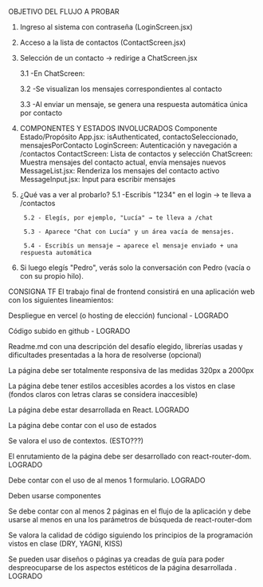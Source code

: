 OBJETIVO DEL FLUJO A PROBAR
1) Ingreso al sistema con contraseña (LoginScreen.jsx)

2) Acceso a la lista de contactos (ContactScreen.jsx)

3) Selección de un contacto → redirige a ChatScreen.jsx

    3.1 -En ChatScreen:

    3.2 -Se visualizan los mensajes correspondientes al contacto

    3.3 -Al enviar un mensaje, se genera una respuesta automática única por contacto

4) COMPONENTES Y ESTADOS INVOLUCRADOS
    Componente	Estado/Propósito
    App.jsx:	isAuthenticated, contactoSeleccionado, mensajesPorContacto
    LoginScreen:	Autenticación y navegación a /contactos
    ContactScreen:	Lista de contactos y selección
    ChatScreen:	Muestra mensajes del contacto actual, envía mensajes nuevos
    MessageList.jsx:	Renderiza los mensajes del contacto activo
    MessageInput.jsx:	Input para escribir mensajes

5) ¿Qué vas a ver al probarlo?
        5.1 -Escribís "1234" en el login → te lleva a /contactos

        5.2 - Elegís, por ejemplo, "Lucía" → te lleva a /chat

        5.3 - Aparece "Chat con Lucía" y un área vacía de mensajes.

        5.4 - Escribís un mensaje → aparece el mensaje enviado + una respuesta automática

6) Si luego elegís "Pedro", verás solo la conversación con Pedro (vacía o con su propio hilo).


CONSIGNA TF
El trabajo final de frontend consistirá en una aplicación web con los siguientes lineamientos:


Despliegue en vercel (o hosting de elección) funcional - LOGRADO

Código subido en github - LOGRADO

Readme.md con una descripción del desafío elegido, librerías usadas y dificultades presentadas a la hora de resolverse (opcional)

La página debe ser totalmente responsiva de las medidas 320px a 2000px

La página debe tener estilos accesibles acordes a los vistos en clase (fondos claros con letras claras se considera inaccesible)

La página debe estar desarrollada en React. LOGRADO

La página debe contar con el uso de estados 

Se valora el uso de contextos. (ESTO???)

El enrutamiento de la página debe ser desarrollado con react-router-dom. LOGRADO

Debe contar con el uso de al menos 1 formulario. LOGRADO

Deben usarse componentes 

Se debe contar con al menos 2 páginas en el flujo de la aplicación y debe usarse al menos en una los parámetros de búsqueda de react-router-dom 

Se valora la calidad de código siguiendo los principios de la programación vistos en clase (DRY, YAGNI, KISS)

Se pueden usar diseños o páginas ya creadas de guía para poder despreocuparse de los aspectos estéticos de la página desarrollada . LOGRADO